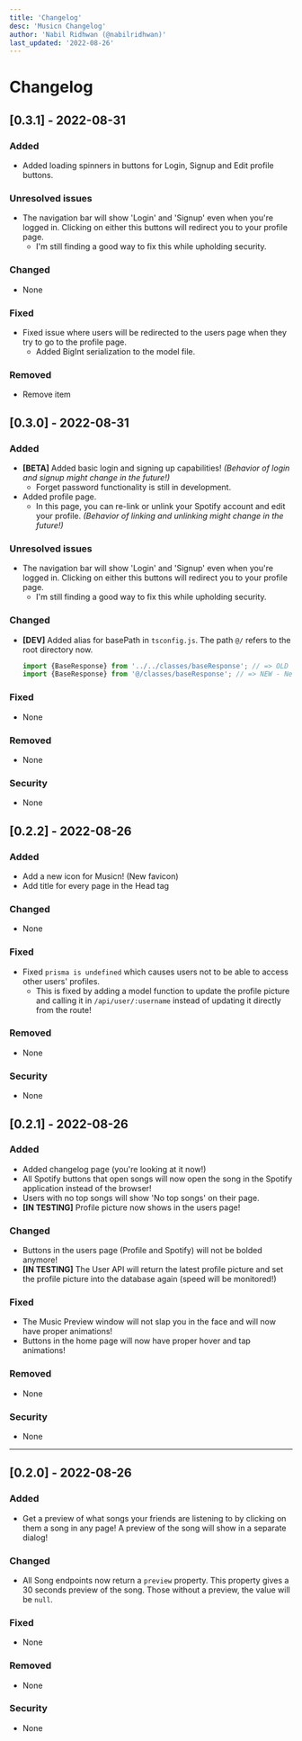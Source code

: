 ```yaml
---
title: 'Changelog'
desc: 'Musicn Changelog'
author: 'Nabil Ridhwan (@nabilridhwan)'
last_updated: '2022-08-26'
---
```


# Changelog

## [0.3.1] - 2022-08-31

### Added

- Added loading spinners in buttons for Login, Signup and Edit profile buttons.

### Unresolved issues
-   The navigation bar will show 'Login' and 'Signup' even when you're logged in. Clicking on either this buttons will redirect you to your profile page.
    -   I'm still finding a good way to fix this while upholding security.
### Changed

- None

### Fixed

- Fixed issue where users will be redirected to the users page when they try to go to the profile page.
    -   Added BigInt serialization to the model file.

### Removed

- Remove item

## [0.3.0] - 2022-08-31

### Added

-   __[BETA]__ Added basic login and signing up capabilities! _(Behavior of login and signup might change in the future!)_
    -   Forget password functionality is still in development.
-   Added profile page.
    -   In this page, you can re-link or unlink your Spotify account and edit your profile. _(Behavior of linking and unlinking might change in the future!)_

### Unresolved issues
-   The navigation bar will show 'Login' and 'Signup' even when you're logged in. Clicking on either this buttons will redirect you to your profile page.
    -   I'm still finding a good way to fix this while upholding security.

### Changed

-   __[DEV]__ Added alias for basePath in `tsconfig.js`. The path `@/` refers to the root directory now.
    ```js
    import {BaseResponse} from '../../classes/baseResponse'; // => OLD - Endless going back
    import {BaseResponse} from '@/classes/baseResponse'; // => NEW - Neater!
    ```

### Fixed

-   None

### Removed

-   None

### Security

-   None

## [0.2.2] - 2022-08-26

### Added

-   Add a new icon for Musicn! (New favicon)
-   Add title for every page in the Head tag

### Changed

-   None

### Fixed

-   Fixed `prisma is undefined` which causes users not to be able to access other users' profiles.
    -   This is fixed by adding a model function to update the profile picture and calling it in `/api/user/:username` instead of updating it directly from the route!

### Removed

-   None

### Security

-   None

## [0.2.1] - 2022-08-26

### Added

-   Added changelog page (you're looking at it now!)
-   All Spotify buttons that open songs will now open the song in the Spotify application instead of the browser!
-   Users with no top songs will show 'No top songs' on their page.
-   **[IN TESTING]** Profile picture now shows in the users page!

### Changed

-   Buttons in the users page (Profile and Spotify) will not be bolded anymore!
-   **[IN TESTING]** The User API will return the latest profile picture and set the profile picture into the database again (speed will be monitored!)

### Fixed

-   The Music Preview window will not slap you in the face and will now have proper animations!
-   Buttons in the home page will now have proper hover and tap animations!

### Removed

-   None

### Security

-   None

---

## [0.2.0] - 2022-08-26

### Added

-   Get a preview of what songs your friends are listening to by clicking on them a song in any page! A preview of the song will show in a separate dialog!

### Changed

-   All Song endpoints now return a `preview` property. This property gives a 30 seconds preview of the song. Those without a preview, the value will be `null`.

### Fixed

-   None

### Removed

-   None

### Security

-   None
